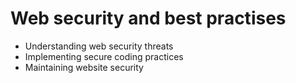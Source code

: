 # Web security and best practises

* Understanding web security threats
* Implementing secure coding practices
* Maintaining website security
